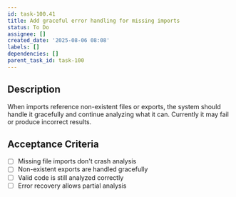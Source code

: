 ```yaml
---
id: task-100.41
title: Add graceful error handling for missing imports
status: To Do
assignee: []
created_date: '2025-08-06 08:08'
labels: []
dependencies: []
parent_task_id: task-100
---
```


## Description

When imports reference non-existent files or exports, the system should handle it gracefully and continue analyzing what it can. Currently it may fail or produce incorrect results.

## Acceptance Criteria

- [ ] Missing file imports don't crash analysis
- [ ] Non-existent exports are handled gracefully
- [ ] Valid code is still analyzed correctly
- [ ] Error recovery allows partial analysis
